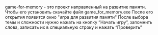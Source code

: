 game-for-memory - это проект направленный на развитие памяти.
Чтобы его установить скачайте файл game_for_memory.exe
После его открытия появится окно "игра для развития памяти"
После выбора темы и сложности нужно нажать на кнопку “Начать игру”, запомнить слова, записать их в специальную
строку и нажать “Проверить”

